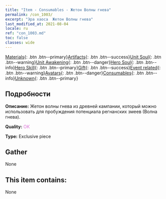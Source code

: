 ```yaml
---
title: "Item - Consumables - Жетон Волны гнева"
permalink: /con_1003/
excerpt: "Эра хаоса  Жетон Волны гнева"
last_modified_at: 2021-08-04
locale: ru
ref: "con_1003.md"
toc: false
classes: wide
---
```

 [Materials](/ItemsRU/){: .btn .btn--primary}[Artifacts](/ItemsRU/Artifacts/){: .btn .btn--success}[Unit Soul](/ItemsRU/UnitSoul/){: .btn .btn--warning}[Unit Awakening](/ItemsRU/UnitAwakening/){: .btn .btn--danger}[Hero Soul](/ItemsRU/HeroSoul/){: .btn .btn--info}[Hero Skill](/ItemsRU/HeroSkill/){: .btn .btn--primary}[Gift](/ItemsRU/Gift/){: .btn .btn--success}[Event related](/ItemsRU/Events/){: .btn .btn--warning}[Avatars](/ItemsRU/Avatars/){: .btn .btn--danger}[Consumables](/ItemsRU/Consumables/){: .btn .btn--info}[Unknown](/ItemsRU/Unknown/){: .btn .btn--primary}

## Подробности
 **Описание:** Жетон волны гнева из древней кампании, который можно использовать для пробуждения потенциала регнанских змеев (Волна гнева).

 **Quality:** <span style="color: #DA70D6">OK</span>

 **Type:** Exclusive piece

## Gather

  None

## This item contains:

  None


